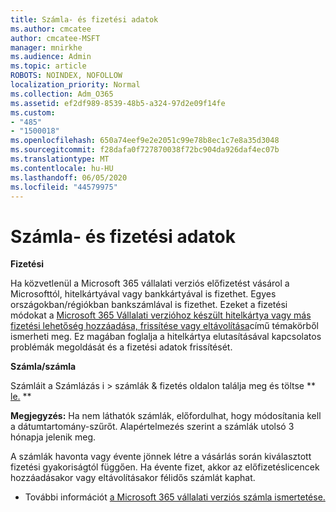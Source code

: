 ```yaml
---
title: Számla- és fizetési adatok
ms.author: cmcatee
author: cmcatee-MSFT
manager: mnirkhe
ms.audience: Admin
ms.topic: article
ROBOTS: NOINDEX, NOFOLLOW
localization_priority: Normal
ms.collection: Adm_O365
ms.assetid: ef2df989-8539-48b5-a324-97d2e09f14fe
ms.custom:
- "485"
- "1500018"
ms.openlocfilehash: 650a74eef9e2e2051c99e78b8ec1c7e8a35d3048
ms.sourcegitcommit: f28dafa0f727870038f72bc904da926daf4ec07b
ms.translationtype: MT
ms.contentlocale: hu-HU
ms.lasthandoff: 06/05/2020
ms.locfileid: "44579975"
---
```

# <a name="invoice-and-payment-information"></a>Számla- és fizetési adatok

**Fizetési**

Ha közvetlenül a Microsoft 365 vállalati verziós előfizetést vásárol a Microsofttól, hitelkártyával vagy bankkártyával is fizethet.  Egyes országokban/régiókban bankszámlával is fizethet.  Ezeket a fizetési módokat a [Microsoft 365 Vállalati verzióhoz készült hitelkártya vagy más fizetési lehetőség hozzáadása, frissítése vagy eltávolítása](https://go.microsoft.com/fwlink/?linkid=2118133)című témakörből ismerheti meg.  Ez magában foglalja a hitelkártya elutasításával kapcsolatos problémák megoldását és a fizetési adatok frissítését.

**Számla/számla**

Számláit a Számlázás i > számlák & fizetés oldalon találja meg és töltse ** [le.](https://go.microsoft.com/fwlink/p/?linkid=848039) **  

**Megjegyzés:** Ha nem láthatók számlák, előfordulhat, hogy módosítania kell a dátumtartomány-szűrőt.  Alapértelmezés szerint a számlák utolsó 3 hónapja jelenik meg.

A számlák havonta vagy évente jönnek létre a vásárlás során kiválasztott fizetési gyakoriságtól függően.  Ha évente fizet, akkor az előfizetéslicencek hozzáadásakor vagy eltávolításakor félidős számlát kaphat.
 
- További információt [a Microsoft 365 vállalati verziós számla ismertetése.](https://go.microsoft.com/fwlink/?linkid=2119101)
